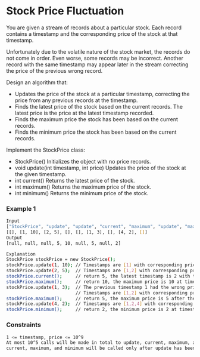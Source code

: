 # Stock Price Fluctuation

You are given a stream of records about a particular stock. Each record contains a timestamp and the corresponding price of the stock at that timestamp.

Unfortunately due to the volatile nature of the stock market, the records do not come in order. Even worse, some records may be incorrect. Another record with the same timestamp may appear later in the stream correcting the price of the previous wrong record.

Design an algorithm that:

- Updates the price of the stock at a particular timestamp, correcting the price from any previous records at the timestamp.
- Finds the latest price of the stock based on the current records. The latest price is the price at the latest timestamp recorded.
- Finds the maximum price the stock has been based on the current records.
- Finds the minimum price the stock has been based on the current records.

Implement the StockPrice class:

- StockPrice() Initializes the object with no price records.
- void update(int timestamp, int price) Updates the price of the stock at the given timestamp.
- int current() Returns the latest price of the stock.
- int maximum() Returns the maximum price of the stock.
- int minimum() Returns the minimum price of the stock.

### Example 1
```sh
Input
["StockPrice", "update", "update", "current", "maximum", "update", "maximum", "update", "minimum"]
[[], [1, 10], [2, 5], [], [], [1, 3], [], [4, 2], []]
Output
[null, null, null, 5, 10, null, 5, null, 2]

Explanation
StockPrice stockPrice = new StockPrice();
stockPrice.update(1, 10); // Timestamps are [1] with corresponding prices [10].
stockPrice.update(2, 5);  // Timestamps are [1,2] with corresponding prices [10,5].
stockPrice.current();     // return 5, the latest timestamp is 2 with the price being 5.
stockPrice.maximum();     // return 10, the maximum price is 10 at timestamp 1.
stockPrice.update(1, 3);  // The previous timestamp 1 had the wrong price, so it is updated to 3.
                          // Timestamps are [1,2] with corresponding prices [3,5].
stockPrice.maximum();     // return 5, the maximum price is 5 after the correction.
stockPrice.update(4, 2);  // Timestamps are [1,2,4] with corresponding prices [3,5,2].
stockPrice.minimum();     // return 2, the minimum price is 2 at timestamp 4.
```

### Constraints
```sh
1 <= timestamp, price <= 10^9
At most 10^5 calls will be made in total to update, current, maximum, and minimum.
current, maximum, and minimum will be called only after update has been called at least once.
```
